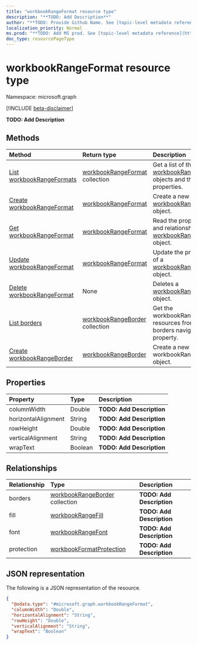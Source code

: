 ```yaml
---
title: "workbookRangeFormat resource type"
description: "**TODO: Add Description**"
author: "**TODO: Provide Github Name. See [topic-level metadata reference](https://msgo.azurewebsites.net/add/document/guidelines/metadata.html#topic-level-metadata)**"
localization_priority: Normal
ms.prod: "**TODO: Add MS prod. See [topic-level metadata reference](https://msgo.azurewebsites.net/add/document/guidelines/metadata.html#topic-level-metadata)**"
doc_type: resourcePageType
---
```


# workbookRangeFormat resource type

Namespace: microsoft.graph

[!INCLUDE [beta-disclaimer](../../includes/beta-disclaimer.md)]

**TODO: Add Description**

## Methods
|Method|Return type|Description|
|:---|:---|:---|
|[List workbookRangeFormats](../api/workbookrangeformat-list.md)|[workbookRangeFormat](../resources/workbookrangeformat.md) collection|Get a list of the [workbookRangeFormat](../resources/workbookrangeformat.md) objects and their properties.|
|[Create workbookRangeFormat](../api/workbookrangeformat-create.md)|[workbookRangeFormat](../resources/workbookrangeformat.md)|Create a new [workbookRangeFormat](../resources/workbookrangeformat.md) object.|
|[Get workbookRangeFormat](../api/workbookrangeformat-get.md)|[workbookRangeFormat](../resources/workbookrangeformat.md)|Read the properties and relationships of a [workbookRangeFormat](../resources/workbookrangeformat.md) object.|
|[Update workbookRangeFormat](../api/workbookrangeformat-update.md)|[workbookRangeFormat](../resources/workbookrangeformat.md)|Update the properties of a [workbookRangeFormat](../resources/workbookrangeformat.md) object.|
|[Delete workbookRangeFormat](../api/workbookrangeformat-delete.md)|None|Deletes a [workbookRangeFormat](../resources/workbookrangeformat.md) object.|
|[List borders](../api/workbookrangeformat-list-borders.md)|[workbookRangeBorder](../resources/workbookrangeborder.md) collection|Get the workbookRangeBorder resources from the borders navigation property.|
|[Create workbookRangeBorder](../api/workbookrangeformat-post-borders.md)|[workbookRangeBorder](../resources/workbookrangeborder.md)|Create a new workbookRangeBorder object.|

## Properties
|Property|Type|Description|
|:---|:---|:---|
|columnWidth|Double|**TODO: Add Description**|
|horizontalAlignment|String|**TODO: Add Description**|
|rowHeight|Double|**TODO: Add Description**|
|verticalAlignment|String|**TODO: Add Description**|
|wrapText|Boolean|**TODO: Add Description**|

## Relationships
|Relationship|Type|Description|
|:---|:---|:---|
|borders|[workbookRangeBorder](../resources/workbookrangeborder.md) collection|**TODO: Add Description**|
|fill|[workbookRangeFill](../resources/workbookrangefill.md)|**TODO: Add Description**|
|font|[workbookRangeFont](../resources/workbookrangefont.md)|**TODO: Add Description**|
|protection|[workbookFormatProtection](../resources/workbookformatprotection.md)|**TODO: Add Description**|

## JSON representation
The following is a JSON representation of the resource.
<!-- {
  "blockType": "resource",
  "keyProperty": "id",
  "@odata.type": "microsoft.graph.workbookRangeFormat",
  "openType": false
}
-->
``` json
{
  "@odata.type": "#microsoft.graph.workbookRangeFormat",
  "columnWidth": "Double",
  "horizontalAlignment": "String",
  "rowHeight": "Double",
  "verticalAlignment": "String",
  "wrapText": "Boolean"
}
```

